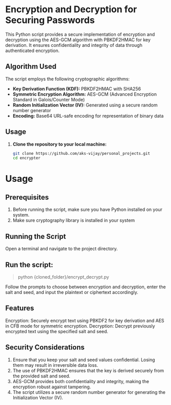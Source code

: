 # Encryption and Decryption for Securing Passwords

This Python script provides a secure implementation of encryption and decryption using the AES-GCM algorithm with PBKDF2HMAC for key derivation. It ensures confidentiality and integrity of data through authenticated encryption.

## Algorithm Used

The script employs the following cryptographic algorithms:

- **Key Derivation Function (KDF):** PBKDF2HMAC with SHA256
- **Symmetric Encryption Algorithm:** AES-GCM (Advanced Encryption Standard in Galois/Counter Mode)
- **Random Initialization Vector (IV):** Generated using a secure random number generator
- **Encoding:** Base64 URL-safe encoding for representation of binary data

## Usage

1. **Clone the repository to your local machine:**

   ```bash
   git clone https://github.com/aks-vijay/personal_projects.git
   cd encrypter

# Usage
## Prerequisites
1. Before running the script, make sure you have Python installed on your system.
2. Make sure cryptography library is installed in your system

## Running the Script
Open a terminal and navigate to the project directory.

## Run the script:
> python {cloned_folder}/encrypt_decrypt.py

Follow the prompts to choose between encryption and decryption, enter the salt and seed, and input the plaintext or ciphertext accordingly.

## Features
Encryption: Securely encrypt text using PBKDF2 for key derivation and AES in CFB mode for symmetric encryption.
Decryption: Decrypt previously encrypted text using the specified salt and seed.

## Security Considerations
1. Ensure that you keep your salt and seed values confidential. Losing them may result in irreversible data loss.
2. The use of PBKDF2HMAC ensures that the key is derived securely from the provided salt and seed.
3. AES-GCM provides both confidentiality and integrity, making the encryption robust against tampering.
4. The script utilizes a secure random number generator for generating the Initialization Vector (IV).
